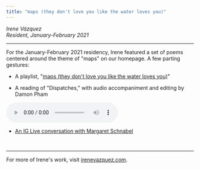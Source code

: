 ```yaml
---
title: "maps (they don't love you like the water loves you)"
---
```


_Irene Vázquez\
Resident, January-February 2021_

---

For the January-February 2021 residency, Irene featured a set of poems centered around the theme of "maps" on our homepage. A few parting gestures:

- A playlist, "[maps (they don't love you like the water loves you)](https://open.spotify.com/playlist/3B8m0a95pEbLoLDw0Zwlyv?si=c890fece5fcf4ee5)"

- A reading of "Dispatches," with audio accompaniment and editing by Damon Pham

<audio controls src="/assets/images/garden/Dispatches.mp3">
<a href="/assets/images/garden/Dispatches.mp3">Download audio</a>
</audio>

- [An IG Live conversation with Margaret Schnabel](https://www.instagram.com/p/CLhV36GBExW/)

<br>

---

For more of Irene's work, visit [irenevazquez.com](http://www.irenevazquez.com/).
